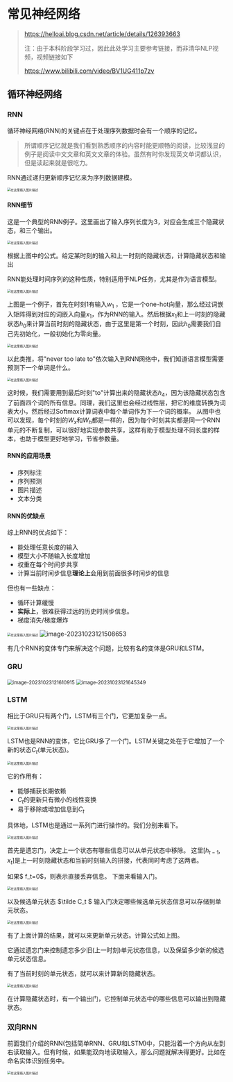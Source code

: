 # 常见神经网络

> https://helloai.blog.csdn.net/article/details/126393663
>
> 注：由于本科阶段学习过，因此此处学习主要参考链接，而非清华NLP视频，视频链接如下
>
> https://www.bilibili.com/video/BV1UG411p7zv

## 循环神经网络

### RNN

循环神经网络(RNN)的关键点在于处理序列数据时会有一个顺序的记忆。

> 所谓顺序记忆就是我们看到熟悉顺序的内容时能更顺畅的阅读，比较浅显的例子是阅读中文文章和英文文章的体验。虽然有时你发现英文单词都认识，但是读起来就是很吃力。

RNN通过递归更新顺序记忆来为序列数据建模。

<img src="常见神经网络.assets/749f3a7909a943ecb9d0fb3d09a62e9f.png" alt="在这里插入图片描述" style="zoom:50%;" />

#### RNN细节

这是一个典型的RNN例子。这里画出了输入序列长度为3，对应会生成三个隐藏状态，和三个输出。

<img src="常见神经网络.assets/7fcc9f86969c4e62a05ac79588c45a3b.png" alt="在这里插入图片描述" style="zoom:50%;" />

根据上图中的公式。给定某时刻的输入和上一时刻的隐藏状态，计算隐藏状态和输出

RNN能处理时间序列的这种性质，特别适用于NLP任务，尤其是作为语言模型。

<img src="常见神经网络.assets/3adbb931d9384d2095e6033bfaa96e48.png" alt="在这里插入图片描述" style="zoom:50%;" />

上图是一个例子，首先在时刻1有输入$w_1$ ，它是一个one-hot向量，那么经过词嵌入矩阵得到对应的词嵌入向量$x_1$，作为RNN的输入。然后根据$x_1$和上一时刻的隐藏状态$h_0$来计算当前时刻的隐藏状态，由于这里是第一个时刻，因此$h_0$需要我们自己先初始化，一般初始化为零向量。	

<img src="常见神经网络.assets/f4b0a42cc5a24e85ab496b913b9fc71b.png" alt="在这里插入图片描述" style="zoom:50%;" />

以此类推，将"never too late to"依次输入到RNN网络中，我们知道语言模型需要预测下一个单词是什么。

<img src="常见神经网络.assets/17d170af39844221a4981dacb23a3aa9.png" alt="在这里插入图片描述" style="zoom:50%;" />

这时候，我们需要用到最后时刻"to"计算出来的隐藏状态$h_4$，因为该隐藏状态包含了前面四个词的所有信息。同理，我们这里也会经过线性层，把它的维度转换为词表大小，然后经过Softmax计算词表中每个单词作为下一个词的概率。
从图中也可以发现，每个时刻的$W_x$和$W_h$都是一样的，因为每个时刻其实都是同一个RNN单元的不断复制，可以很好地实现参数共享，这样有助于模型处理不同长度的样本，也助于模型更好地学习，节省参数量。



#### RNN的应用场景

- 序列标注
- 序列预测
- 图片描述
- 文本分类

#### RNN的优缺点

综上RNN的优点如下：

- 能处理任意长度的输入
- 模型大小不随输入长度增加
- 权重在每个时间步共享
- 计算当前时间步信息**理论上**会用到前面很多时间步的信息

但也有一些缺点：

- 循环计算缓慢
- **实际上**，很难获得过远的历史时间步信息。
- 梯度消失/梯度爆炸

<img src="常见神经网络.assets/23bf84765eeb476492d2dc6acce4fd41.png" alt="在这里插入图片描述" style="zoom:50%;" />

<img src="常见神经网络.assets/image-20231023121508653.png" alt="image-20231023121508653"  />

有几个RNN的变体专门来解决这个问题，比较有名的变体是GRU和LSTM。

### GRU

<img src="常见神经网络.assets/image-20231023121610915.png" alt="image-20231023121610915" style="zoom:80%;" />

<img src="常见神经网络.assets/image-20231023121645349.png" alt="image-20231023121645349" style="zoom:80%;" />

### LSTM

相比于GRU只有两个门，LSTM有三个门，它更加复杂一点。

<img src="常见神经网络.assets/a4c856aefe6f450ca1d0a643f0f41583.png" alt="在这里插入图片描述" style="zoom: 50%;" />

LSTM也是RNN的变体，它比GRU多了一个门。LSTM关键之处在于它增加了一个新的状态$C_t$(单元状态)。

<img src="常见神经网络.assets/eedc685f22974032b619c581155c6ce4.png" alt="在这里插入图片描述" style="zoom:50%;" />


它的作用有：

- 能够捕获长期依赖
- $C_t$的更新只有微小的线性变换
- 易于移除或增加信息到$C_t$

具体地，LSTM也是通过一系列门进行操作的。我们分别来看下。

<img src="常见神经网络.assets/f59e89dd1dc94d7a923c788bc653e711.png" alt="在这里插入图片描述" style="zoom:50%;" />

首先是遗忘门，决定上一个状态有哪些信息可以从单元状态中移除。
这里$[h_{t-1},x_t]$是上一时刻隐藏状态和当前时刻输入的拼接，代表同时考虑了这两者。

如果$ f_t=0$，则表示直接丢弃信息。
下面来看输入门。

<img src="常见神经网络.assets/5b7eab20082044e5aaaea1991ef4d605.png" alt="在这里插入图片描述" style="zoom:50%;" />

以及候选单元状态 $\tilde C_t $
输入门决定哪些候选单元状态信息可以存储到单元状态。

<img src="常见神经网络.assets/a98341cdd7c24d72b8b8509658bc3402.png" alt="在这里插入图片描述" style="zoom:50%;" />

有了上面计算的结果，就可以来更新单元状态。计算公式如上图。

它通过遗忘门来控制遗忘多少旧(上一时刻)单元状态信息，以及保留多少新的候选单元状态信息。

有了当前时刻的单元状态，就可以来计算新的隐藏状态。

<img src="常见神经网络.assets/a2bde6c4fed64bc3ab4a36d48516b73a.png" alt="在这里插入图片描述" style="zoom:50%;" />


在计算隐藏状态时，有一个输出门，它控制单元状态中的哪些信息可以输出到隐藏状态。

### 双向RNN

前面我们介绍的RNN(包括简单RNN、GRU和LSTM)中，只能沿着一个方向从左到右读取输入。但有时候，如果能双向地读取输入，那么问题就解决得更好。比如在命名实体识别任务中。

<img src="常见神经网络.assets/a2bde6c4fed64bc3ab4a36d48516b73a-1698035028165-26.png" alt="在这里插入图片描述" style="zoom:50%;" />